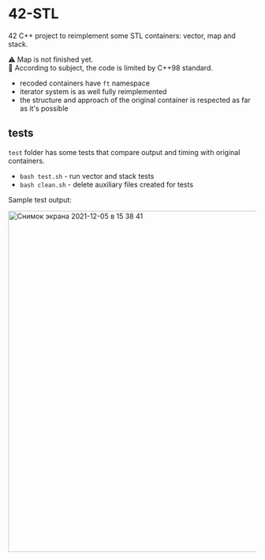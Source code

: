 # 42-STL

42 С++ project to reimplement some STL containers: vector, map and stack.

⚠️ Map is not finished yet.\
📌 According to subject, the code is limited by C++98 standard.

* recoded containers have `ft` namespace
* iterator system is as well fully reimplemented
* the structure and approach of the original container is respected as far as it's possible

## tests

`test` folder has some tests that compare output and timing with original containers.
* `bash test.sh` - run vector and stack tests
* `bash clean.sh` - delete auxiliary files created for tests

Sample test output:

<img width="690" alt="Снимок экрана 2021-12-05 в 15 38 41" src="https://user-images.githubusercontent.com/62188694/144747664-e60f4516-a0ef-40a2-94fd-40d432f63e49.png">
